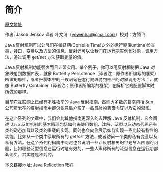 # 简介

[原文地址](http://tutorials.jenkov.com/java-reflection/dynamic-class-loading-reloading.html)    

 作者: Jakob Jenkov 译者:叶文海（yewenhai@gmail.com）校对：方腾飞

Java 反射机制可以让我们在编译期(Compile Time)之外的运行期(Runtime)检查类，接口，变量以及方法的信息。反射还可以让我们在运行期实例化对象，调用方法，通过调用 get/set 方法获取变量的值。

Java 反射机制功能强大而且非常实用。举个例子，你可以用反射机制把 Java 对象映射到数据库表，就像 Butterfly Persistence（译者注：原作者所编写的框架）所做的那样，或者把脚本中的一段语句在运行期映射到相应的对象调用方法上，就像 Butterfly Container（译者注：原作者所编写的框架）在解析它的配置脚本时所做的那样。


目前在互联网上已经有不胜枚举的 Java 反射指南，然而大多数的指南包括 Sun 公司所发布的反射指南中都仅仅只是介绍了一些反射的表面内容以及它的潜能。

在这个系列的文章中，我们会比其他指南更深入的去理解 Java 反射机制，它会阐述 Java 反射机制的基本原理包括如何去使用数组，注解，泛型以及动态代理还有类的动态加载以及类的重载的实现。同时也会向你展示如何实现一些比较有特性的功能，比如从一个类中读取所有的 get/set 方法，或者访问一个类的私有变量以及私有方法。在这个系列的指南中同时也会说明一些非反射相关的但是令人困惑的问题，比如哪些泛型信息在运行时是有效的，一些人声称所有的泛型信息在运行期都会消失，其实这是不对的。

本文链接地址: [Java Reflection 教程](http://ifeve.com/java-reflection/)